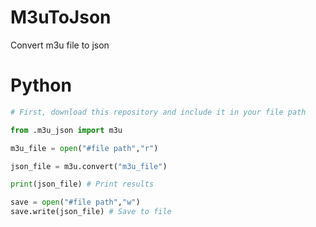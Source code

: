 # M3uToJson
Convert m3u file to json

# Python

```python
# First, download this repository and include it in your file path

from .m3u_json import m3u

m3u_file = open("#file path","r")

json_file = m3u.convert("m3u_file")

print(json_file) # Print results

save = open("#file path","w")
save.write(json_file) # Save to file
```
